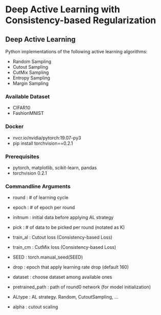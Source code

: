 # Deep Active Learning with Consistency-based Regularization

## Deep Active Learning
Python implementations of the following active learning algorithms:

- Random Sampling
- Cutout Sampling
- CutMix Sampling
- Entropy Sampling
- Margin Sampling

### Available Dataset
- CIFAR10
- FashionMNIST

### Docker 
- nvcr.io/nvidia/pytorch:19.07-py3
- pip install torchvision==0.2.1

### Prerequisites 
- pytorch, matplotlib, scikit-learn, pandas
- torchvision      0.2.1

### Commandline Arguments
- round : # of learning cycle
- epoch : # of epoch per round
- initnum : initial data before applying AL strategy
- pick : # of data to be picked per round (notated as K)

- train_al : Cutout loss (Consistency-based Loss)
- train_cm : CutMix loss (Consistency-based Loss)

- SEED : torch.manual_seed(SEED)
- drop : epoch that apply learning rate drop (default 160)
- dataset : choose dataset among available ones
- pretrained_path : path of round0 network (for model initialization)

- ALtype : AL strategy. Random, CutoutSampling, ...
- alpha : cutout scaling
